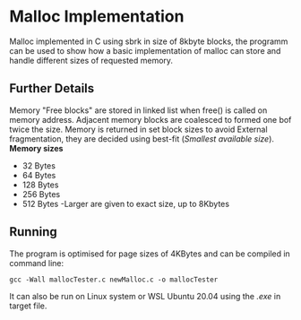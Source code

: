 # Malloc Implementation
Malloc implemented in C using sbrk in size of 8kbyte blocks, the programm can be used to show how a basic implementation of malloc can store and handle different sizes of requested memory.
## Further Details
Memory "Free blocks" are stored in linked list when free() is called on memory address. Adjacent memory blocks are coalesced to formed one bof twice the size.
Memory is returned in set block sizes to avoid External fragmentation, they are decided using best-fit (*Smallest available size*).
**Memory sizes**
- 32 Bytes
- 64 Bytes
- 128 Bytes
- 256 Bytes
- 512 Bytes
-Larger are given to exact size, up to 8Kbytes
## Running
The program is optimised for page sizes of 4KBytes and can be compiled in command line:
```
gcc -Wall mallocTester.c newMalloc.c -o mallocTester
```
It can also be run on Linux system or WSL Ubuntu 20.04 using the *.exe* in target file.
